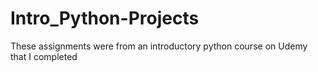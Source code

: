 # Intro_Python-Projects

These assignments were from an introductory python course on Udemy that I completed
